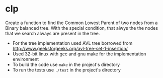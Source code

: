 # clp
Create a function to find the Common Lowest Parent of two nodes from a Binary balanced tree.
With the special condition, that alwys the the nodes that we search always are present in the tree.

* For the tree implementation used AVL tree borrowed from  http://www.geeksforgeeks.org/avl-tree-set-1-insertion/
* Used 32-bit linux with gcc and gnu make for the implementation environment
* To build the code use `make` in the project's directory
* To run the tests use `./test` in the project's directory
